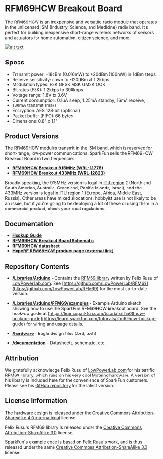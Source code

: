 RFM69HCW Breakout Board
=================
The RFM69HCW is an inexpensive and versatile radio module that operates in the unlicensed ISM (Industry, Science, and Medicine) radio band. It's perfect for building inexpensive short-range wireless networks of sensors and actuators for home automation, citizen science, and more.

[![alt text](https://cdn.sparkfun.com/assets/parts/9/6/6/5/12823-00.jpg)](https://cdn.sparkfun.com/assets/parts/9/6/6/5/12823-00.jpg)

Specs
----------------

* Transmit power: -18dBm (0.016mW) to +20dBm (100mW) in 1dBm steps
* Receive sensitivity: down to -120dBm at 1.2kbps
* Modulation types: FSK GFSK MSK GMSK OOK
* Bit rates (FSK): 1.2kbps to 300kbps
* Voltage range: 1.8V to 3.6V
* Current consumption: 0.1uA sleep, 1.25mA standby, 16mA receive, 
* 130mA transmit (max)
* Encryption: AES 128-bit (optional)
* Packet buffer (FIFO): 66 bytes
* Dimensions: 0.8" x 1.1"

Product Versions
----------------

The RFM69HCW modules transmit in the [ISM band](http://en.wikipedia.org/wiki/ISM_band), which is reserved for short-range, low-power communications. SparkFun sells the RFM69HCW Breakout Board in two frequencies:

* [**RFM69HCW Breakout 915MHz (WRL-12775)**](https://www.sparkfun.com/products/12775)
* [**RFM69HCW Breakout 433MHz (WRL-12823)**](https://www.sparkfun.com/products/12823)

Broadly speaking, the 915MHz version is legal in [ITU region](http://en.wikipedia.org/wiki/ITU_region) 2 (North and South America, Australia, Greenland, Pacific Islands, Israel), and the 433MHz version is legal in [ITU region](http://en.wikipedia.org/wiki/ITU_region) 1 (Europe, Africa, Middle East, Russia). Other areas have mixed allocations; hobbyist use is not likely to be an issue, but if you're going to be deploying a lot of these or using them in a commercial product, check your local regulations.

Documentation
-------------------

* [**Hookup Guide**](https://learn.sparkfun.com/tutorials/rfm69hcw-hookup-guide)
* [**RFM69HCW Breakout Board Schematic**](https://github.com/sparkfun/RFM69HCW_Breakout/blob/master/documentation/RFM69HCW_BOB.pdf)
* [**RFM69HCW datasheet**](https://github.com/sparkfun/RFM69HCW_Breakout/blob/master/documentation/RFM69HCW-V1.1.pdf)
* [**HopeRF RFM69HCW product page (external link)**](http://www.hoperf.com/rf/fsk_module/RFM69HCW.htm)

Repository Contents
-------------------
* [**/Libraries/Arduino**](https://github.com/sparkfun/RFM69HCW_Breakout/tree/master/Libraries/Arduino) - Contains the [RFM69 library](https://github.com/LowPowerLab/RFM69) written by Felix Rusu of [LowPowerLab.com](lowpowerlab.com). See [https://github.com/LowPowerLab/RFM69](https://github.com/LowPowerLab/RFM69) for the most up-to-date version.

* [**/Libraries/Arduino/RFM69/examples**](https://github.com/sparkfun/RFM69HCW_Breakout/tree/master/Libraries/Arduino/RFM69/examples) - Example Arduino sketch showing how to use the SparkFun RFM69HCW breakout board. See the hook-up guide at [https://learn.sparkfun.com/tutorials/rfm69hcw-hookup-guide](https://learn.sparkfun.com/tutorials/rfm69hcw-hookup-guide) for wiring and usage details.

* [**/hardware**](https://github.com/sparkfun/RFM69HCW_Breakout/tree/master/hardware) - Eagle design files (.brd, .sch)

* [**/documentation**](https://github.com/sparkfun/RFM69HCW_Breakout/tree/master/documentation) - Datasheets, schematic, etc.

Attribution
-----------
We gratefully acknowledge Felix Rusu of [LowPowerLab.com](lowpowerlab.com) for his terrific [RFM69 library](https://github.com/LowPowerLab/RFM69), which runs on his very cool [Moteino](http://lowpowerlab.com/moteino/) hardware. A version of his library is included here for the convenience of SparkFun customers. Please see his [GitHub repository](https://github.com/LowPowerLab/RFM69) for the latest version.

License Information
-------------------
The hardware design is released under the [Creative Commons Attribution-ShareAlike 4.0 International](http://creativecommons.org/licenses/by-sa/4.0/) license.

Felix Rusu's RFM69 library is released under the [Creative Commons Attribution-ShareAlike 3.0](http://creativecommons.org/licenses/by-sa/3.0/) license. 

SparkFun's example code is based on Felix Rusu's work, and is thus released under the same [Creative Commons Attribution-ShareAlike 3.0](http://creativecommons.org/licenses/by-sa/3.0/) license.
